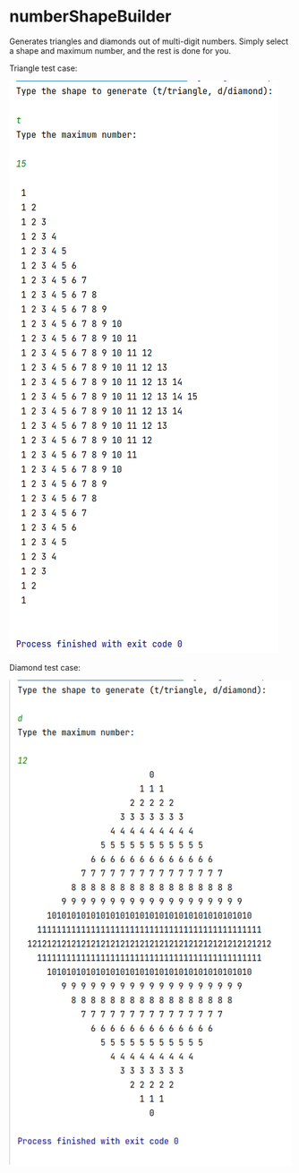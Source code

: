 # numberShapeBuilder
Generates triangles and diamonds out of multi-digit numbers.
Simply select a shape and maximum number, and the rest is done for you.

Triangle test case: 

![Triangle test case](./triangle_test_case.png)

Diamond test case: 

![Diamond test case](./diamond_test_case.png)
